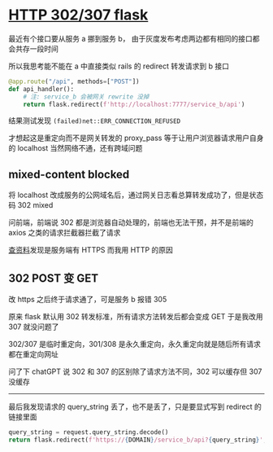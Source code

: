 # [HTTP 302/307 flask](/2023/02/http_302_and_307_flask_redirect.md)

最近有个接口要从服务 a 挪到服务 b， 由于灰度发布考虑两边都有相同的接口都会共存一段时间

所以我思考能不能在 a 中直接类似 rails 的 redirect 转发请求到 b 接口

```python
@app.route("/api", methods=["POST"])
def api_handler():
    # 注: service_b 会被网关 rewrite 没掉
    return flask.redirect(f'http://localhost:7777/service_b/api')
```

结果测试发现 `(failed)net::ERR_CONNECTION_REFUSED`

才想起这是重定向而不是网关转发的 proxy_pass 等于让用户浏览器请求用户自身的 localhost 当然网络不通，还有跨域问题

## mixed-content blocked

将 localhost 改成服务的公网域名后，通过网关日志看总算转发成功了，但是状态码 302 mixed

问前端，前端说 302 都是浏览器自动处理的，前端也无法干预，并不是前端的 axios 之类的请求拦截器拦截了请求

[查资料](https://stackoverflow.com/a/33507729)发现是服务端有 HTTPS 而我用 HTTP 的原因

## 302 POST 变 GET

改 https 之后终于请求通了，可是服务 b 报错 305

原来 flask 默认用 302 转发标准，所有请求方法转发后都会变成 GET 于是我改用 307 就没问题了

302/307 是临时重定向，301/308 是永久重定向，永久重定向就是随后所有请求都在重定向网址

问了下 chatGPT 说 302 和 307 的区别除了请求方法不同，302 可以缓存但 307 没缓存

---

最后我发现请求的 query_string 丢了，也不是丢了，只是要显式写到 redirect 的链接里面

```python
query_string = request.query_string.decode()
return flask.redirect(f'https://{DOMAIN}/service_b/api?{query_string}', code=307)
```
